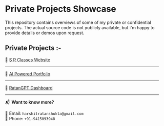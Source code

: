 # Private Projects Showcase

This repository contains overviews of some of my private or confidential projects. The actual source code is not publicly available, but I'm happy to provide details or demos upon request.

## Private Projects :-

🔹 [S R Classes Website](./sr-classes-website/README.md)

---

🔹 [AI Powered Portfolio](./ai-powered-portfolio/README.md)

---

🔹 [RatanGPT Dashboard](./ratan-dashboard/README.md)

---

📬 **Want to know more?**

📧 Email: `harshitratanshukla@gmail.com`  
📱 Phone: `+91-9415093948`
